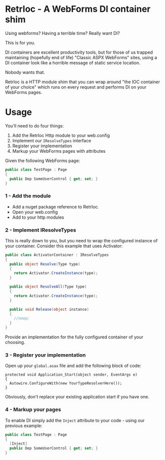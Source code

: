 RetrIoc - A WebForms DI container shim
====================

Using webforms?
Having a terrible time?
Really want DI?

This is for you.

DI containers are excellent productivity tools, but for those of us trapped maintaining (hopefully end of life) "Classic ASPX WebForms" sites, using a DI container look like a horrible message of static service location.

Nobody wants that.

RetrIoc is a HTTP module shim that you can wrap around "the IOC container of your choice" which runs on every request and performs DI on your WebForms pages.

# Usage

You'll need to do four things:

1. Add the RetrIoc Http module to your web.config
2. Implement our `IResolveTypes` interface
3. Register your implementation
4. Markup your WebForms pages with attributes

Given the following WebForms page:

```csharp
public class TestPage : Page
{
  public Dep SomeUserControl { get; set; }
}
```

### 1 - Add the module

* Add a nuget package reference to RetrIoc.
* Open your web.config
* Add <add name="RetrIoc" type="RetrIoc.Autowire, RetrIoc"/> to your http modules

### 2 - Implement IResolveTypes

This is really down to you, but you need to wrap the configured instance of your container. Consider this example that uses Activator:

```csharp
public class ActivatorContainer : IResolveTypes
{
  public object Resolve(Type type)
  {
    return Activator.CreateInstance(type);
  }

  public object ResolveAll(Type type)
  {
    return Activator.CreateInstance(type);
  }

  public void Release(object instance)
  {
    //noop;
  }
}
```

Provide an implementation for the fully configured container of your choosing.

### 3 - Register your implementation

Open up your ```global.asax``` file and add the following block of code:

```
protected void Application_Start(object sender, EventArgs e)
{
  Autowire.ConfigureWith(new YourTypeResolverHere());
}
```

Obviously, don't replace your existing application start if you have one.

### 4 - Markup your pages

To enable DI simply add the `Inject` attribute to your code - using our previous example:

```csharp
public class TestPage : Page
{
  [Inject]
  public Dep SomeUserControl { get; set; }
}
```
